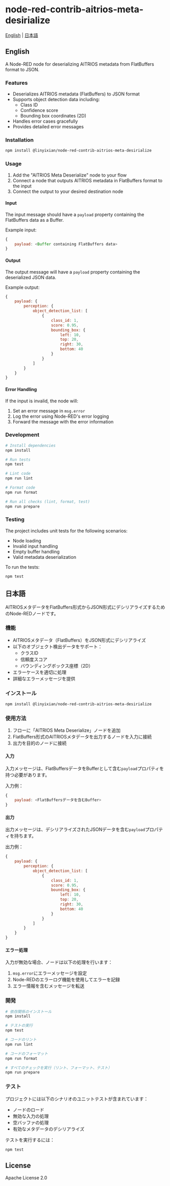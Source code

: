 # node-red-contrib-aitrios-meta-desirialize

[English](#english) | [日本語](#japanese)

## English

A Node-RED node for deserializing AITRIOS metadata from FlatBuffers format to JSON.

### Features

- Deserializes AITRIOS metadata (FlatBuffers) to JSON format
- Supports object detection data including:
  - Class ID
  - Confidence score
  - Bounding box coordinates (2D)
- Handles error cases gracefully
- Provides detailed error messages

### Installation

```bash
npm install @linyixian/node-red-contrib-aitrios-meta-desirialize
```

### Usage

1. Add the "AITRIOS Meta Deserialize" node to your flow
2. Connect a node that outputs AITRIOS metadata in FlatBuffers format to the input
3. Connect the output to your desired destination node

#### Input

The input message should have a `payload` property containing the FlatBuffers data as a Buffer.

Example input:
```javascript
{
    payload: <Buffer containing FlatBuffers data>
}
```

#### Output

The output message will have a `payload` property containing the deserialized JSON data.

Example output:
```javascript
{
    payload: {
        perception: {
            object_detection_list: [
                {
                    class_id: 1,
                    score: 0.95,
                    bounding_box: {
                        left: 10,
                        top: 20,
                        right: 30,
                        bottom: 40
                    }
                }
            ]
        }
    }
}
```

#### Error Handling

If the input is invalid, the node will:
1. Set an error message in `msg.error`
2. Log the error using Node-RED's error logging
3. Forward the message with the error information

### Development

```bash
# Install dependencies
npm install

# Run tests
npm test

# Lint code
npm run lint

# Format code
npm run format

# Run all checks (lint, format, test)
npm run prepare
```

### Testing

The project includes unit tests for the following scenarios:
- Node loading
- Invalid input handling
- Empty buffer handling
- Valid metadata deserialization

To run the tests:
```bash
npm test
```

## 日本語

AITRIOSメタデータをFlatBuffers形式からJSON形式にデシリアライズするためのNode-REDノードです。

### 機能

- AITRIOSメタデータ（FlatBuffers）をJSON形式にデシリアライズ
- 以下のオブジェクト検出データをサポート：
  - クラスID
  - 信頼度スコア
  - バウンディングボックス座標（2D）
- エラーケースを適切に処理
- 詳細なエラーメッセージを提供

### インストール

```bash
npm install @linyixian/node-red-contrib-aitrios-meta-desirialize
```

### 使用方法

1. フローに「AITRIOS Meta Deserialize」ノードを追加
2. FlatBuffers形式のAITRIOSメタデータを出力するノードを入力に接続
3. 出力を目的のノードに接続

#### 入力

入力メッセージは、FlatBuffersデータをBufferとして含む`payload`プロパティを持つ必要があります。

入力例：
```javascript
{
    payload: <FlatBuffersデータを含むBuffer>
}
```

#### 出力

出力メッセージは、デシリアライズされたJSONデータを含む`payload`プロパティを持ちます。

出力例：
```javascript
{
    payload: {
        perception: {
            object_detection_list: [
                {
                    class_id: 1,
                    score: 0.95,
                    bounding_box: {
                        left: 10,
                        top: 20,
                        right: 30,
                        bottom: 40
                    }
                }
            ]
        }
    }
}
```

#### エラー処理

入力が無効な場合、ノードは以下の処理を行います：
1. `msg.error`にエラーメッセージを設定
2. Node-REDのエラーログ機能を使用してエラーを記録
3. エラー情報を含むメッセージを転送

### 開発

```bash
# 依存関係のインストール
npm install

# テストの実行
npm test

# コードのリント
npm run lint

# コードのフォーマット
npm run format

# すべてのチェックを実行（リント、フォーマット、テスト）
npm run prepare
```

### テスト

プロジェクトには以下のシナリオのユニットテストが含まれています：
- ノードのロード
- 無効な入力の処理
- 空バッファの処理
- 有効なメタデータのデシリアライズ

テストを実行するには：
```bash
npm test
```

## License

Apache License 2.0
